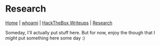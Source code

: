 # Research

[Home](../readme) | [whoami](../whoami) | [HackTheBox Writeups](../htb_writeups/home) | [Research](../research/home)

Someday, I'll actually put stuff here. But for now, enjoy the though that I *might* put something here some day :)